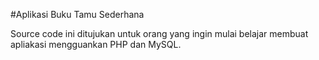 #Aplikasi Buku Tamu Sederhana

Source code ini ditujukan untuk orang yang ingin mulai belajar membuat apliakasi mengguankan PHP dan MySQL.
